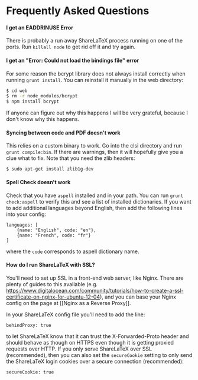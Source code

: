 # Frequently Asked Questions

#### I get an EADDRINUSE Error

There is probably a run away ShareLaTeX process running on one of the ports. Run `killall node` to get rid off it and try again.

#### I get an "Error: Could not load the bindings file" error

For some reason the bcrypt library does not always install correctly when running `grunt install`. You can reinstall it manually in the web directory:

```bash
$ cd web
$ rm -r node_modules/bcrypt
$ npm install bcrypt
```

If anyone can figure out why this happens I will be very grateful, because I don't know why this happens.

#### Syncing between code and PDF doesn't work

This relies on a custom binary to work. Go into the clsi directory and run `grunt compile:bin`. If there are warnings, then it will hopefully give you a clue what to fix. Note that you need the zlib headers:

```
$ sudo apt-get install zlib1g-dev
```

#### Spell Check doesn't work

Check that you have `aspell` installed and in your path. You can run `grunt check:aspell` to verify this and see a list of installed dictionaries. If you want to add additional languages beyond English, then add the following lines into your config:

```
languages: [
    {name: "English", code: "en"},
    {name: "French", code: "fr"}
]
```

where the `code` corresponds to aspell dictionary name.

#### How do I run ShareLaTeX with SSL?

You'll need to set up SSL in a front-end web server, like Nginx. There are plenty of guides to this available (e.g. https://www.digitalocean.com/community/tutorials/how-to-create-a-ssl-certificate-on-nginx-for-ubuntu-12-04), and you can base your Nginx config on the page at [[Nginx as a Reverse Proxy]].

In your ShareLaTeX config file you'll need to add the line:

```
behindProxy: true
```

to let ShareLaTeX know that it can trust the X-Forwarded-Proto header and should behave as though on HTTPS even though it is getting proxied requests over HTTP. If you only serve ShareLaTeX over SSL (recommended), then you can also set the `secureCookie` setting to only send the ShareLaTeX login cookies over a secure connection (recommended):

```
secureCookie: true
```
